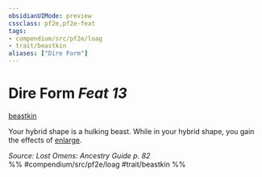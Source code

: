 ```yaml
---
obsidianUIMode: preview
cssclass: pf2e,pf2e-feat
tags:
- compendium/src/pf2e/loag
- trait/beastkin
aliases: ["Dire Form"]
---
```

# Dire Form  *Feat 13*  
[beastkin](../../Rules/traits/beastkin-loag.md)  


Your hybrid shape is a hulking beast. While in your hybrid shape, you gain the effects of [enlarge](../spells/enlarge.md).

*Source: Lost Omens: Ancestry Guide p. 82*  
%% #compendium/src/pf2e/loag #trait/beastkin %%